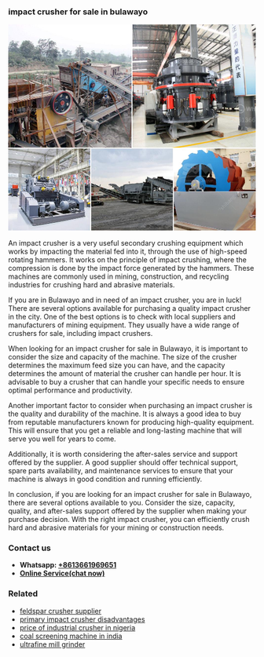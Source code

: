 <h3>impact crusher for sale in bulawayo</h3><img src='1708408208.jpg' alt=''><p>An impact crusher is a very useful secondary crushing equipment which works by impacting the material fed into it, through the use of high-speed rotating hammers. It works on the principle of impact crushing, where the compression is done by the impact force generated by the hammers. These machines are commonly used in mining, construction, and recycling industries for crushing hard and abrasive materials.</p><p>If you are in Bulawayo and in need of an impact crusher, you are in luck! There are several options available for purchasing a quality impact crusher in the city. One of the best options is to check with local suppliers and manufacturers of mining equipment. They usually have a wide range of crushers for sale, including impact crushers.</p><p>When looking for an impact crusher for sale in Bulawayo, it is important to consider the size and capacity of the machine. The size of the crusher determines the maximum feed size you can have, and the capacity determines the amount of material the crusher can handle per hour. It is advisable to buy a crusher that can handle your specific needs to ensure optimal performance and productivity.</p><p>Another important factor to consider when purchasing an impact crusher is the quality and durability of the machine. It is always a good idea to buy from reputable manufacturers known for producing high-quality equipment. This will ensure that you get a reliable and long-lasting machine that will serve you well for years to come.</p><p>Additionally, it is worth considering the after-sales service and support offered by the supplier. A good supplier should offer technical support, spare parts availability, and maintenance services to ensure that your machine is always in good condition and running efficiently.</p><p>In conclusion, if you are looking for an impact crusher for sale in Bulawayo, there are several options available to you. Consider the size, capacity, quality, and after-sales support offered by the supplier when making your purchase decision. With the right impact crusher, you can efficiently crush hard and abrasive materials for your mining or construction needs.</p><h3>Contact us</h3><ul><li><strong>Whatsapp:&nbsp;<a href="https://wa.me/8613661969651">+8613661969651</a></strong></li><li><a href="https://swt.shibang-china.com/?git&amp;zhl&amp;impact crusher for sale in bulawayo"><strong>Online Service(chat now)</strong></a></li></ul><h3>Related</h3><ul><li><a href='feldspar crusher supplier.md'>feldspar crusher supplier</a></li><li><a href='primary impact crusher disadvantages.md'>primary impact crusher disadvantages</a></li><li><a href='price of industrial crusher in nigeria.md'>price of industrial crusher in nigeria</a></li><li><a href='coal screening machine in india.md'>coal screening machine in india</a></li><li><a href='ultrafine mill grinder.md'>ultrafine mill grinder</a></li></ul>